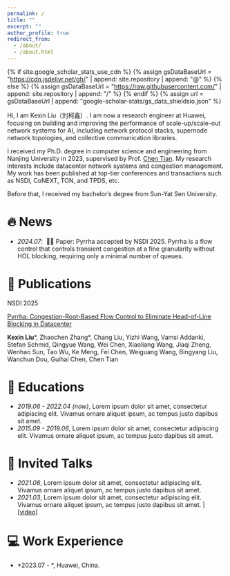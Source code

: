 ```yaml
---
permalink: /
title: ""
excerpt: ""
author_profile: true
redirect_from: 
  - /about/
  - /about.html
---
```


{% if site.google_scholar_stats_use_cdn %}
{% assign gsDataBaseUrl = "https://cdn.jsdelivr.net/gh/" | append: site.repository | append: "@" %}
{% else %}
{% assign gsDataBaseUrl = "https://raw.githubusercontent.com/" | append: site.repository | append: "/" %}
{% endif %}
{% assign url = gsDataBaseUrl | append: "google-scholar-stats/gs_data_shieldsio.json" %}

<span class='anchor' id='about-me'></span>

Hi, I am Kexin Liu（刘柯鑫）. I am now a research engineer at Huawei, focusing on building and improving the performance of scale-up/scale-out network systems for AI, including network protocol stacks, supernode network topologies, and collective communication libraries. 

I received my Ph.D. degree in computer science and engineering from Nanjing University in 2023, supervised by Prof. <a href='https://cs.nju.edu.cn/tianchen/index.htm'>Chen Tian</a>. My research interests include datacenter network systems and congestion management. My work has been published at top-tier conferences and transactions such as NSDI, CoNEXT, TON, and TPDS, etc.

Before that, I received my bachelor’s degree from Sun-Yat Sen University.

# 🔥 News
- *2024.07*: &nbsp;🎉🎉 Paper: Pyrrha accepted by NSDI 2025. Pyrrha is a flow control that controls transient congestion at a fine granularity without HOL blocking, requiring only a minimal number of queues.

# 📝 Publications 

<div class='paper-box'><div class='paper-box-image'><div><div class="badge">NSDI 2025</div></div></div>

[Pyrrha: Congestion-Root-Based Flow Control to Eliminate Head-of-Line Blocking in Datacenter](/docs/paper/nsdi25-liukexin.pdf)

**Kexin Liu***, Zhaochen Zhang*, Chang Liu, Yizhi Wang, Vamsi Addanki, Stefan Schmid,
Qingyue Wang, Wei Chen, Xiaoliang Wang, Jiaqi Zheng, Wenhao Sun, Tao Wu, Ke Meng,
Fei Chen, Weiguang Wang, Bingyang Liu, Wanchun Dou, Guihai Chen, Chen Tian


# 📖 Educations
- *2019.06 - 2022.04 (now)*, Lorem ipsum dolor sit amet, consectetur adipiscing elit. Vivamus ornare aliquet ipsum, ac tempus justo dapibus sit amet. 
- *2015.09 - 2019.06*, Lorem ipsum dolor sit amet, consectetur adipiscing elit. Vivamus ornare aliquet ipsum, ac tempus justo dapibus sit amet. 

# 💬 Invited Talks
- *2021.06*, Lorem ipsum dolor sit amet, consectetur adipiscing elit. Vivamus ornare aliquet ipsum, ac tempus justo dapibus sit amet. 
- *2021.03*, Lorem ipsum dolor sit amet, consectetur adipiscing elit. Vivamus ornare aliquet ipsum, ac tempus justo dapibus sit amet.  \| [\[video\]](https://github.com/)

# 💻 Work Experience
- *2023.07 - *, Huawei, China.
